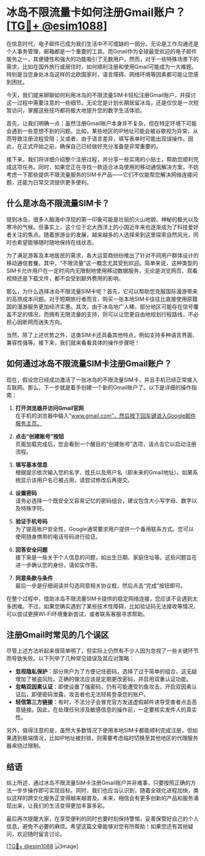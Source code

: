 # 冰岛不限流量卡如何注册Gmail账户？[[TG💪+ @esim1088](https://t.me/s/esim1088)]

在信息时代，电子邮件已成为我们生活中不可或缺的一部分。无论是工作沟通还是个人事务管理，邮箱都是一个重要的工具。而Gmail作为全球最受欢迎的电子邮件服务之一，其便捷性和强大的功能吸引了无数用户。然而，对于一些特殊场景下的需求，比如在国外旅行或居住时，如何顺利注册和使用Gmail可能成为一大难题。特别是当您身处冰岛这样的北欧国家时，语言障碍、网络环境等因素都可能让您感到困扰。

今天，我们就来聊聊如何利用冰岛的不限流量SIM卡轻松注册Gmail账户，并探讨这一过程中需要注意的一些细节。无论您是计划长期居留冰岛，还是仅仅是一次短暂访问，掌握这些技巧都将极大地提升您的数字生活体验。

首先，让我们明确一点：虽然注册Gmail账户本身并不复杂，但在特定环境下可能会遇到一些意想不到的问题。比如，某些地区的IP地址可能会被谷歌视为异常，从而导致注册流程受阻；又或者，由于语言差异，填写表单时可能出现误操作。因此，在正式开始之前，确保自己已经做好充分准备是非常重要的。

接下来，我们将详细介绍整个注册过程，并分享一些实用的小贴士，帮助您顺利完成这项任务。同时，如果您正在寻找一款适合冰岛使用的移动通信解决方案，不妨考虑一下那些提供不限流量服务的SIM卡产品——它们不仅能帮您解决网络连接问题，还能为日常交流提供更多便利。

## 什么是冰岛不限流量SIM卡？

提到冰岛，很多人脑海中浮现的第一印象可能是壮丽的火山地貌、神秘的极光以及寒冷的气候。但事实上，这个位于北大西洋上的小国近年来也逐渐成为了科技爱好者关注的焦点。随着旅游业的发展，越来越多的人选择来到这里探索自然风光，同时也希望能够随时随地保持在线状态。

为了满足游客及本地居民的需求，各大运营商纷纷推出了针对不同用户群体设计的移动通信套餐。其中，“不限流量”这一概念尤其受到欢迎。简单来说，这种类型的SIM卡允许用户在一定时间内无限制地使用移动数据服务，无论是浏览网页、观看视频还是下载文件，都不会受到额外费用的影响。

那么，为什么选择冰岛不限流量SIM卡呢？首先，它可以帮助您克服国际漫游带来的高昂成本问题。对于短期旅行者而言，购买一张本地SIM卡往往比直接使用原籍国的漫游服务更加经济实惠。其次，由于冰岛地广人稀，部分地区可能存在信号覆盖不足的情况，而拥有无限流量的支持，则可以让您更自由地规划行程路线，不必担心因断网而迷失方向。

当然，除了上述优势之外，这类SIM卡还具备其他特点，例如支持多种语言界面、兼容性强等。接下来，我们就来看看具体的操作步骤吧！

## 如何通过冰岛不限流量SIM卡注册Gmail账户？

现在，假设您已经成功激活了一张冰岛的不限流量SIM卡，并且手机已经正常接入互联网。那么，下一步就是着手创建一个新的Gmail账户了。以下是详细的操作指南：

1. **打开浏览器并访问Gmail官网**  
   在手机的浏览器中输入“www.gmail.com”，然后按下回车键进入Google邮件服务主页。

2. **点击“创建账号”按钮**  
   页面加载完成后，您会看到一个醒目的“创建账号”选项，请点击它以启动注册流程。

3. **填写基本信息**  
   根据提示依次输入您的名字、姓氏以及用户名（即未来的Gmail地址）。如果系统显示该用户名已被占用，请尝试修改后再提交。

4. **设置密码**  
   请务必选择一个既安全又容易记忆的密码组合，建议包含大小写字母、数字以及特殊字符。

5. **验证手机号码**  
   为了提高账户安全性，Google通常要求用户提供一个备用联系方式。您可以使用随身携带的电话号码进行验证。

6. **回答安全问题**  
   接下来是一些关于个人信息的问题，如出生日期、家庭住址等。这些问题旨在进一步确认您的身份，请如实作答。

7. **同意条款与条件**  
   最后一步是仔细阅读并勾选同意相关协议框，然后点击“完成”按钮即可。

在整个过程中，借助冰岛不限流量SIM卡提供的稳定网络连接，您应该不会遇到太多困难。不过，如果您确实遇到了某些技术性障碍，比如验证码无法接收等情况，可以尝试更换Wi-Fi环境重新尝试，或者联系客服寻求帮助。

## 注册Gmail时常见的几个误区

尽管上述方法听起来很简单明了，但实际上仍然有不少人因为忽视了一些关键环节而导致失败。以下列举了几种常见错误及其应对策略：

- **忽视隐私保护**：部分用户为了方便记住密码，选择了过于简单的组合，这无疑增加了被盗风险。正确的做法应该是定期更改密码，并启用双重认证功能。
- **忽略双因素认证**：即使设置了强密码，仍有可能遭受钓鱼攻击。开启双因素认证后，即便密码泄露，攻击者也无法轻易登录您的账户。
- **轻信第三方链接**：有时，不法分子会冒充官方发送虚假邮件诱导受害者点击恶意链接。因此，在处理任何涉及敏感信息的操作前，一定要核实发件人的真实性。

另外，值得注意的是，虽然大多数情况下使用本地SIM卡都能顺利完成注册，但如果遇到极端情况，比如IP地址被封锁，则需要考虑临时切换至其他地区的代理服务器来绕过限制。

## 结语

综上所述，通过冰岛不限流量SIM卡注册Gmail账户并非难事，只要按照正确的方法一步步操作即可实现目标。同时，我们也应当认识到，随着全球化进程加快，类似这样的跨文化服务正变得越来越普及。未来，相信会有更多创新的产品和服务涌现出来，让我们的生活变得更加丰富多彩。

最后再次提醒大家，在享受便利的同时也要时刻保持警惕，妥善保管好自己的个人信息，避免不必要的麻烦。希望这篇文章能够对您有所帮助！如果您还有其他疑问，欢迎随时留言讨论。

[[TG💪+ @esim1088](https://t.me/s/esim1088) ![Image](https://i.postimg.cc/4NQfJmqS/Snipaste-2025-05-13-00-14-12.png)]